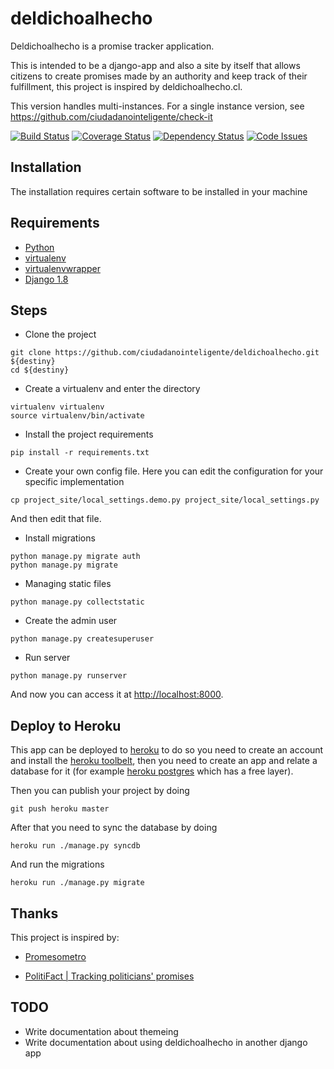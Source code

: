 deldichoalhecho
===============

Deldichoalhecho is a promise tracker application.

This is intended to be a django-app and also a site by itself that allows
citizens to create promises made by an authority and keep track of their
fulfillment, this project is inspired by deldichoalhecho.cl.

This version handles multi-instances. For a single instance version, see
https://github.com/ciudadanointeligente/check-it

[![Build Status](https://travis-ci.org/ciudadanointeligente/deldichoalhecho.svg?branch=master)](https://travis-ci.org/ciudadanointeligente/deldichoalhecho)
[![Coverage Status](https://coveralls.io/repos/ciudadanointeligente/deldichoalhecho/badge.png?branch=master)](https://coveralls.io/r/ciudadanointeligente/deldichoalhecho?branch=master)
[![Dependency Status](https://www.versioneye.com/user/projects/56a2489c9b5998003c000025/badge.svg?style=flat)](https://www.versioneye.com/user/projects/56a2489c9b5998003c000025)
[![Code Issues](https://www.quantifiedcode.com/api/v1/project/8c60078cc0c04ec284a7e93d89459491/badge.svg)](https://www.quantifiedcode.com/app/project/8c60078cc0c04ec284a7e93d89459491)

## Installation

The installation requires certain software to be installed in your machine

## Requirements

- [Python](https://www.python.org/)
- [virtualenv](https://pypi.python.org/pypi/virtualenv)
- [virtualenvwrapper](https://pypi.python.org/pypi/virtualenvwrapper)
- [Django 1.8](https://docs.djangoproject.com/en/1.8/)

## Steps

* Clone the project

```
git clone https://github.com/ciudadanointeligente/deldichoalhecho.git ${destiny}
cd ${destiny}
```

* Create a virtualenv and enter the directory

```
virtualenv virtualenv
source virtualenv/bin/activate
```

* Install the project requirements

```
pip install -r requirements.txt
```

* Create your own config file. Here you can edit the configuration for your specific implementation

```
cp project_site/local_settings.demo.py project_site/local_settings.py
```

And then edit that file.

* Install migrations

```
python manage.py migrate auth
python manage.py migrate
```

* Managing static files

```
python manage.py collectstatic
```

* Create the admin user

```
python manage.py createsuperuser
```

* Run server

```
python manage.py runserver
```

And now you can access it at [http://localhost:8000](http://localhost:8000).

## Deploy to Heroku

This app can be deployed to [heroku](http://heroku.com) to do so you need to create an account and install the [heroku toolbelt](https://toolbelt.heroku.com/), then you need to create an app and relate a database for it (for example [heroku postgres](https://postgres.heroku.com) which has a free layer).

Then you can publish your project by doing

```
git push heroku master
```

After that you need to sync the database by doing


```
heroku run ./manage.py syncdb
```

And run the migrations


```
heroku run ./manage.py migrate
```

## Thanks

This project is inspired by:

* [Promesometro](http://promesometro.pe/)

* [PolitiFact | Tracking politicians' promises](http://www.politifact.com/truth-o-meter/promises/)

## TODO

* Write documentation about themeing
* Write documentation about using deldichoalhecho in another django app


